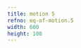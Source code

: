 ```yaml
---
title: motion 5
refno: eq-of-motion.5
width: 600
height: 100
---
```


<script>
var x=0, vel, accel;
function setup() {
  createCanvas(600,100);
  vel = 0;
  accel = 0.05;
}

function draw() {
  background(100);
  x += vel;
  vel += accel;
  ellipse(x,height/2,10,10);
}
</script>
